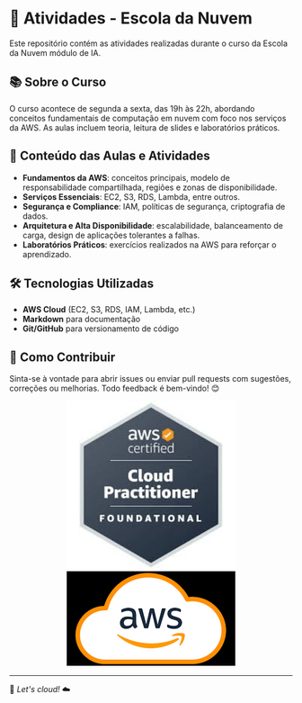 # 📌 Atividades - Escola da Nuvem

Este repositório contém as atividades realizadas durante o curso da Escola da Nuvem módulo de IA.

## 📚 Sobre o Curso

O curso acontece de segunda a sexta, das 19h às 22h, abordando conceitos fundamentais de computação em nuvem com foco nos serviços da AWS. As aulas incluem teoria, leitura de slides e laboratórios práticos.

## 📌 Conteúdo das Aulas e Atividades

- **Fundamentos da AWS**: conceitos principais, modelo de responsabilidade compartilhada, regiões e zonas de disponibilidade.
- **Serviços Essenciais**: EC2, S3, RDS, Lambda, entre outros.
- **Segurança e Compliance**: IAM, políticas de segurança, criptografia de dados.
- **Arquitetura e Alta Disponibilidade**: escalabilidade, balanceamento de carga, design de aplicações tolerantes a falhas.
- **Laboratórios Práticos**: exercícios realizados na AWS para reforçar o aprendizado.

## 🛠️ Tecnologias Utilizadas

- **AWS Cloud** (EC2, S3, RDS, IAM, Lambda, etc.)
- **Markdown** para documentação
- **Git/GitHub** para versionamento de código


## 📌 Como Contribuir

Sinta-se à vontade para abrir issues ou enviar pull requests com sugestões, correções ou melhorias. Todo feedback é bem-vindo! 😊


<div align="center">
  <img src="/src/images (1).jpeg" alt="Texto alternativo" width="300"/>
  <img src="/src/images.png" alt="Texto alternativo" width="300"/>
</div>

---
🚀 *Let's cloud!* ☁️


